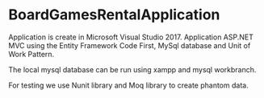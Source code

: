 # BoardGamesRentalApplication 
Application is create in Microsoft Visual Studio 2017. 
Application ASP.NET MVC using the Entity Framework Code First, MySql database and Unit of Work Pattern.

The local mysql database can be run using xampp and mysql workbranch.

For testing we use Nunit library and Moq library to create phantom data.
